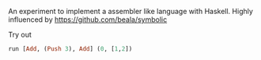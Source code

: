 An experiment to implement a assembler like language with Haskell.
Highly influenced by https://github.com/beala/symbolic

Try out
``` haskell
run [Add, (Push 3), Add] (0, [1,2])
```
